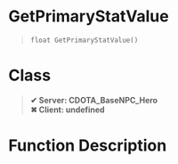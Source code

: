# GetPrimaryStatValue
> `float GetPrimaryStatValue()`
# Class
> __✔ Server: CDOTA_BaseNPC_Hero__  
> __✖ Client: undefined__  
# Function Description

